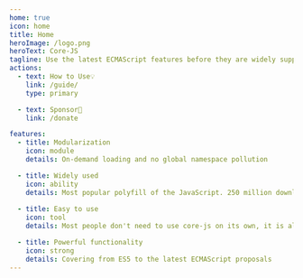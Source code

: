 ```yaml
---
home: true
icon: home
title: Home
heroImage: /logo.png
heroText: Core-JS
tagline: Use the latest ECMAScript features before they are widely supported
actions:
  - text: How to Use💡
    link: /guide/
    type: primary

  - text: Sponsor🧡
    link: /donate

features:
  - title: Modularization
    icon: module
    details: On-demand loading and no global namespace pollution

  - title: Widely used
    icon: ability
    details: Most popular polyfill of the JavaScript. 250 million downloads per month on NPM
    
  - title: Easy to use
    icon: tool
    details: Most people don't need to use core-js on its own, it is already integrated in compilers such as Babel and automatically enabled when needed

  - title: Powerful functionality
    icon: strong
    details: Covering from ES5 to the latest ECMAScript proposals
---
```


